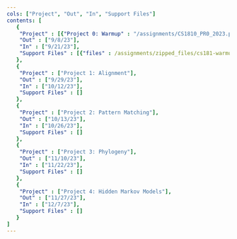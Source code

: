 ```yaml
---
cols: ["Project", "Out", "In", "Support Files"]
contents: [
   {
    "Project" : [{"Project 0: Warmup" : "/assignments/CS1810_PR0_2023.pdf"}],
    "Out" : ["9/8/23"],
    "In" : ["9/21/23"],
    "Support Files" : [{"files" : /assignments/zipped_files/cs181-warmup-2023.zip}]
   },
   {
    "Project" : ["Project 1: Alignment"],
    "Out" : ["9/29/23"],
    "In" : ["10/12/23"],
    "Support Files" : []
   },
   {
    "Project" : ["Project 2: Pattern Matching"],
    "Out" : ["10/13/23"],
    "In" : ["10/26/23"], 
    "Support Files" : []
   },
   {
    "Project" : ["Project 3: Phylogeny"],
    "Out" : ["11/10/23"],
    "In" : ["11/22/23"],
    "Support Files" : []
   },
   {
    "Project" : ["Project 4: Hidden Markov Models"],
    "Out" : ["11/27/23"],
    "In" : ["12/7/23"],
    "Support Files" : []
   }
]
---
```

<!-- the link format: {"Project 1: Alignment": "https://google.com"} -->